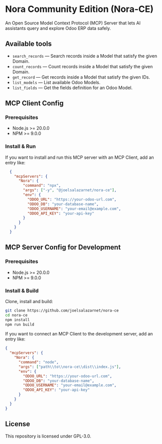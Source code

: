 # Nora Community Edition (Nora-CE)

An Open Source Model Context Protocol (MCP) Server that lets AI assistants query and explore Odoo ERP data safely. 

## Available tools

- `search_records` — Search records inside a Model that satisfy the given Domain.
- `count_records` — Count records inside a Model that satisfy the given Domain.
- `get_record` — Get records inside a Model that satisfy the given IDs.
- `list_models` — List available Odoo Models.
- `list_fields` — Get the fields definition for an Odoo Model.

## MCP Client Config

### Prerequisites

- Node.js >= 20.0.0
- NPM >= 9.0.0

### Install & Run

If you want to install and run this MCP server with an MCP Client, add an entry like:

```json
  {
    "mcpServers": {
      "Nora": {
        "command": "npx",
        "args": ["-y", "@joelsalazarnet/nora-ce"],
        "env": {
          "ODOO_URL": "https://your-odoo-url.com",
          "ODOO_DB": "your-database-name",
          "ODOO_USERNAME": "your-email@example.com",
          "ODOO_API_KEY": "your-api-key"
        }
      }
    }
  }
```

## MCP Server Config for Development

### Prerequisites

- Node.js >= 20.0.0
- NPM >= 9.0.0

### Install & Build

Clone, install and build:

```bash
git clone https://github.com/joelsalazarnet/nora-ce
cd nora-ce
npm install
npm run build
```
If you want to connect an MCP Client to the development server, add an entry like:

```json
{
  "mcpServers": {
    "Nora": {
      "command": "node",
      "args": ["path\\to\\nora-ce\\dist\\index.js"],
      "env": {
        "ODOO_URL": "https://your-odoo-url.com",
        "ODOO_DB": "your-database-name",
        "ODOO_USERNAME": "your-email@example.com",
        "ODOO_API_KEY": "your-api-key"
      }
    }
  }
}
```

## License

This repository is licensed under GPL-3.0.
